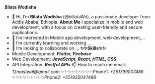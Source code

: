**Bilata Wodisha**
- 👋 Hi, I’m **Bilata Wodisha** (@billataWo), a passionate developer from Addis Ababa, Ethiopia.
**About Me**
I specialize in mobile and web development, with a focus on creating user-friendly and secure applications.
- 👀 I’m interested in Mobile app development, web development,...
- 🌱 I’m currently learning and working ...
- 💞️ I’m looking to collaborate on ...
**✨✨Skills✨✨**
- Mobile Development: **_Flutter, Firebase_**
- Web Development: **_JavaScript, React, HTML, CSS_**
- API Integration: **_Restful APIs_**
📫 How to reach me email: _12mastwal@gmail.com_
✨✨✨✨✨✨✨✨✨Phone1: _+251799007486_
✨✨✨✨✨✨✨✨✨Phone2: _+251935047486_
                      
<!---
billataWo/billataWo is a ✨ special ✨ repository because its `README.md` (this file) appears on your GitHub profile.
You can click the Preview link to take a look at your changes.
--->
